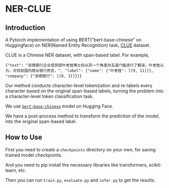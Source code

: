 # NER-CLUE

## Introduction

A Pytorch implementation of using BERT("bert-base-chinese" on Huggingface) on NER(Named Entity Recognition) task, [CLUE](https://www.cluebenchmarks.com/introduce.html) dataset.

CLUE is a Chinese NER dataset, with span-based label. For example, 

```
{"text": "浙商银行企业信贷部叶老桂博士则从另一个角度对五道门槛进行了解读。叶老桂认为，对目前国内商业银行而言，", "label": {"name": {"叶老桂": [[9, 11]]}, "company": {"浙商银行": [[0, 3]]}}}
```

Our method conducts character-level tokenization and re-labels every character based on the original span-based labels, turning the problem into a character-level token classification task.

We use [`bert-base-chinese`](https://huggingface.co/google-bert/bert-base-chinese) model on Hugging Face.

We have a post-process method to transform the prediction of the model, into the original span-based label.

## How to Use

First you need to create a `checkpoints` directory on your own, for saving trained model checkpoints.

And you need to pip install the necessary libraries like transformers, scikit-learn, etc.

Then you can run `train.py`, `evaluate.py` and `infer.py` to get the results.
 